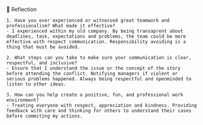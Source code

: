 📝 Reflection

    1. Have you ever experienced or witnessed great teamwork and professionalism? What made it effective?
    - I experienced within my old company. By being transaprent about deadlines, task, expectations and problems, the team could be more effective with respect communication. Responsibility avoiding is a thing that must be avoided.

    2. What steps can you take to make sure your communication is clear, respectful, and inclusive?
    - Ensure that I understand the issue or the concept of the story before attending the conflict. Notifying managers if violent or serious problems happened. Always being respectful and openminded to listen to other ideas.

    3. How can you help create a positive, fun, and professional work environment?
    - Treating everyone with respect, appreciation and kindness. Providing feedback with care and thinking for others to understand their cases before commiting my actions.
